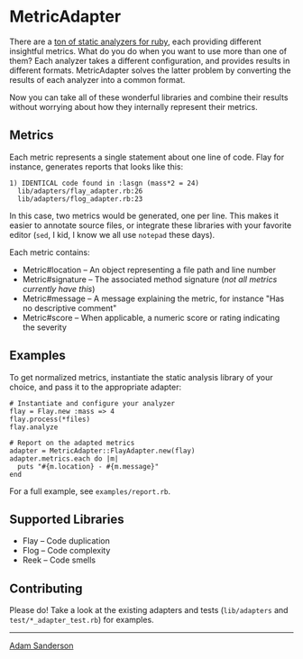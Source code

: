 MetricAdapter
==============

There are a [ton of static analyzers for ruby](http://xkcd.com/927/), each providing different insightful metrics.  What do you do when you want to use more than one of them? Each analyzer takes a different configuration, and provides results in different formats.  MetricAdapter solves the latter problem by converting the results of each analyzer into a common format.

Now you can take all of these wonderful libraries and combine their results without worrying about how they internally represent their metrics.

Metrics
-------
Each metric represents a single statement about one line of code.  Flay for instance, generates reports that looks like this:

    1) IDENTICAL code found in :lasgn (mass*2 = 24)
      lib/adapters/flay_adapter.rb:26
      lib/adapters/flog_adapter.rb:23

In this case, two metrics would be generated, one per line.  This makes it easier to annotate source files, or integrate these libraries with your favorite editor (`sed`, I kid, I know we all use `notepad` these days).

Each metric contains:

* Metric#location – An object representing a file path and line number
* Metric#signature – The associated method signature (_not all metrics currently have this_)
* Metric#message – A message explaining the metric, for instance "Has no descriptive comment"
* Metric#score – When applicable, a numeric score or rating indicating the severity

Examples
--------
To get normalized metrics, instantiate the static analysis library of your choice, and pass it to the appropriate adapter:
    
    # Instantiate and configure your analyzer
    flay = Flay.new :mass => 4 
    flay.process(*files)
    flay.analyze
    
    # Report on the adapted metrics
    adapter = MetricAdapter::FlayAdapter.new(flay)
    adapter.metrics.each do |m|
      puts "#{m.location} - #{m.message}"
    end

For a full example, see `examples/report.rb`.

Supported Libraries 
-------------------

* Flay – Code duplication
* Flog – Code complexity
* Reek – Code smells


Contributing
------------
Please do!  Take a look at the existing adapters and tests (`lib/adapters` and `test/*_adapter_test.rb`) for examples.

---

[Adam Sanderson](http://monkeyandcrow.com)
